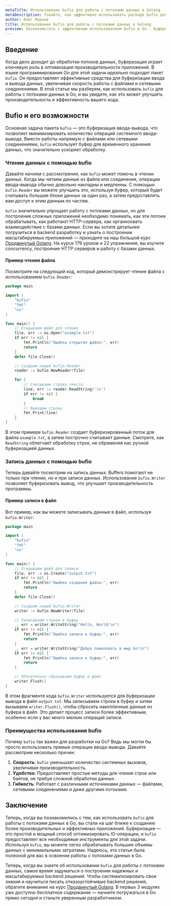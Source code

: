 ```yaml
---
metaTitle: Использование bufio для работы с потоками данных в Golang
metaDescription: Узнайте, как эффективно использовать package bufio для работы с потоками данных в Go - мы рассмотрим буферизацию ввода-вывода, работу с файлами и улучшение производительности
author: Олег Марков
title: Использование bufio для работы с потоками данных в Golang
preview: Познакомьтесь с эффективным использованием bufio в Go - буферизация потоков данных позволяет улучшить производительность программ за счет оптимизации операций ввода-вывода
---
```


## Введение

Когда дело доходит до обработки потоков данных, буферизация играет ключевую роль в оптимизации производительности приложений. В языке программирования Go для этой задачи идеально подходит пакет `bufio`. Он предоставляет эффективные средства для буферизации ввода и вывода данных, увеличивая скорость работы с файлами и сетевыми соединениями. В этой статье мы разберем, как использовать `bufio` для работы с потоками данных в Go, и вы увидите, как это может улучшить производительность и эффективность вашего кода.

## Bufio и его возможности

Основная задача пакета `bufio` — это буферизация ввода-вывода, что позволяет минимизировать количество операций системного ввода-вывода. Вместо работы напрямую с файлами или сетевыми соединениями, `bufio` использует буфер для временного хранения данных, что значительно ускоряет обработку.

### Чтение данных с помощью bufio

Давайте начнем с рассмотрения, как `bufio` может помочь в чтении данных. Когда мы читаем данные из файла или соединения, операции ввода-вывода обычно довольно накладны и медленны. С помощью `bufio.Reader` вы можете улучшить это, используя буфер, который будет считывать большие блоки данных за один раз, а затем предоставлять вам доступ к этим данным по частям.

`bufio` значительно упрощает работу с потоками данных, но для построения сложных приложений необходимо понимать, как эти потоки обрабатывать, как работают HTTP-сервера, как организовать взаимодействие с базами данных. Если вы хотите детальнее погрузиться в backend разработку и узнать о построении масштабируемых приложений — приходите на наш большой курс [Продвинутый Golang](https://purpleschool.ru/course/go-advanced?utm_source=knowledgebase&utm_medium=text&utm_campaign=ispolzovanie-bufio-dlya-raboty-s-potokami-dannyh-v-golang). На курсе 179 уроков и 22 упражнения, вы изучите concurrency, построение HTTP серверов и работу с базами данных.

#### Пример чтения файла

Посмотрите на следующий код, который демонстрирует чтение файла с использованием `bufio.Reader`:

```go
package main

import (
	"bufio"
	"fmt"
	"os"
)

func main() {
	// Открываем файл для чтения
	file, err := os.Open("example.txt")
	if err != nil {
		fmt.Println("Ошибка открытия файла:", err)
		return
	}
	defer file.Close()

	// Создаем новый bufio.Reader
	reader := bufio.NewReader(file)

	for {
		// Считываем строку текста
		line, err := reader.ReadString('\n')
		if err != nil {
			break
		}
		// Выводим строку
		fmt.Print(line)
	}
}
```

В этом примере `bufio.Reader` создает буферизированный поток для файла `example.txt`, а затем построчно считывает данные. Смотрите, как `ReadString` облегчает обработку строк, не обременяя нас ручной буферизацией данных.

### Запись данных с помощью bufio

Теперь давайте посмотрим на запись данных. Buffers помогают не только при чтении, но и при записи данных. Использование `bufio.Writer` позволяет буферизовать вывод, что улучшает производительность программы.

#### Пример записи в файл

Вот пример, как вы можете записывать данные в файл, используя `bufio.Writer`:

```go
package main

import (
	"bufio"
	"fmt"
	"os"
)

func main() {
	// Открываем файл для записи
	file, err := os.Create("output.txt")
	if err != nil {
		fmt.Println("Ошибка создания файла:", err)
		return
	}
	defer file.Close()

	// Создаем новый bufio.Writer
	writer := bufio.NewWriter(file)

	// Записываем строки в буфер
	_, err = writer.WriteString("Hello, World!\n")
	if err != nil {
		fmt.Println("Ошибка записи в буфер:", err)
		return
	}
	_, err = writer.WriteString("Добро пожаловать в мир Go!\n")
	if err != nil {
		fmt.Println("Ошибка записи в буфер:", err)
		return
	}

	// Обязательно сбрасываем буфер в файл
	writer.Flush()
}
```

В этом фрагменте кода `bufio.Writer` используется для буферизации вывода в файл `output.txt`. Мы записываем строки в буфер и затем вызываем `writer.Flush()`, чтобы сбросить накопленные данные из буфера в файл. Это делает процесс записи более эффективным, особенно если у вас много мелких операций записи.

### Преимущества использования bufio

Почему `bufio` так важен для разработки на Go? Ведь мы могли бы просто использовать прямые операции ввода-вывода. Давайте рассмотрим несколько причин:

1. **Скорость**: `bufio` уменьшает количество системных вызовов, увеличивая производительность.
2. **Удобство**: Предоставляет простые методы для чтения строк или байтов, не требуя сложной обработки данных.
3. **Гибкость**: Работает с различными источниками данных — файлами, сетевыми соединениями и даже другими потоками.

## Заключение

Теперь, когда вы познакомились с тем, как использовать `bufio` для работы с потоками данных в Go, вы стали на шаг ближе к созданию более производительных и эффективных приложений. Буферизация — это простой и мощный способ оптимизировать IO-операции, и `bufio` предоставляет все необходимые инструменты для этой задачи. Используя `bufio`, вы можете легко обрабатывать большие объемы данных с минимальными затратами. Надеюсь, эта статья была полезной для вас в освоении работы с потоками данных в Go.

Теперь, когда вы знаете об использовании `bufio` для работы с потоками данных, самое время задуматься о построении надежных и масштабируемых backend решений. Чтобы систематизировать свои знания и научиться писать отказоустойчивые backend решения, обратите внимание на курс [Продвинутый Golang](https://purpleschool.ru/course/go-advanced?utm_source=knowledgebase&utm_medium=text&utm_campaign=ispolzovanie-bufio-dlya-raboty-s-potokami-dannyh-v-golang). В первых 3 модулях уже доступно бесплатное содержание — начните погружаться в Go прямо сегодня и станьте уверенным разработчиком.
